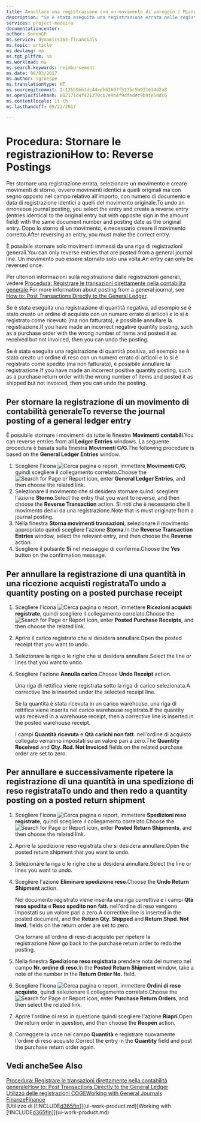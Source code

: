```yaml
---
title: Annullare una registrazione con un movimento di pareggio | Microsoft Docs
description: "Se è stata eseguita una registrazione errata nelle registrazioni generali, è possibile utilizzare la funzione Storno per annullare la registrazione con un audit trail corretto."
services: project-madeira
documentationcenter: 
author: SorenGP
ms.service: dynamics365-financials
ms.topic: article
ms.devlang: na
ms.tgt_pltfrm: na
ms.workload: na
ms.search.keywords: reimbursement
ms.date: 08/03/2017
ms.author: sgroespe
ms.translationtype: HT
ms.sourcegitcommit: 2c13559bb3dc44cdb61697f5135c5b931e34d2a8
ms.openlocfilehash: 802171d4f421270cb7e9b4f9dfedec9b9fe5ddc6
ms.contentlocale: it-ch
ms.lasthandoff: 09/22/2017

---
```

# <a name="how-to-reverse-postings"></a><span data-ttu-id="bb45d-103">Procedura: Stornare le registrazioni</span><span class="sxs-lookup"><span data-stu-id="bb45d-103">How to: Reverse Postings</span></span>
<span data-ttu-id="bb45d-104">Per stornare una registrazione errata, selezionare un movimento e creare movimenti di storno, ovvero movimenti identici a quelli originali ma con segno opposto nel campo relativo all'importo, con numero di documento e data di registrazione identici a quelli del movimento originale.</span><span class="sxs-lookup"><span data-stu-id="bb45d-104">To undo an erroneous journal posting, you select the entry and create a reverse entry (entries identical to the original entry but with opposite sign in the amount field) with the same document number and posting date as the original entry.</span></span> <span data-ttu-id="bb45d-105">Dopo lo storno di un movimento, è necessario creare il movimento corretto.</span><span class="sxs-lookup"><span data-stu-id="bb45d-105">After reversing an entry, you must make the correct entry.</span></span>

<span data-ttu-id="bb45d-106">È possibile stornare solo movimenti immessi da una riga di registrazioni generali.</span><span class="sxs-lookup"><span data-stu-id="bb45d-106">You can only reverse entries that are posted from a general journal line.</span></span> <span data-ttu-id="bb45d-107">Un movimento può essere stornato solo una volta.</span><span class="sxs-lookup"><span data-stu-id="bb45d-107">An entry can only be reversed once.</span></span>

<span data-ttu-id="bb45d-108">Per ulteriori informazioni sulla registrazione dalle registrazioni generali, vedere [Procedura: Registrare le transazioni direttamente nella contabilità generale](finance-how-post-transactions-directly.md).</span><span class="sxs-lookup"><span data-stu-id="bb45d-108">For more information about posting from a general journal, see [How to: Post Transactions Directly to the General Ledger](finance-how-post-transactions-directly.md).</span></span>

<span data-ttu-id="bb45d-109">Se è stata eseguita una registrazione di quantità negativa, ad esempio se è stato creato un ordine di acquisto con un numero errato di articoli e lo si è registrato come ricevuto (ma non fatturato), è possibile annullare la registrazione.</span><span class="sxs-lookup"><span data-stu-id="bb45d-109">If you have made an incorrect negative quantity posting, such as a purchase order with the wrong number of items and posted it as received but not invoiced, then you can undo the posting.</span></span>

<span data-ttu-id="bb45d-110">Se è stata eseguita una registrazione di quantità positiva, ad esempio se è stato creato un ordine di reso con un numero errato di articoli e lo si è registrato come spedito (ma non fatturato), è possibile annullare la registrazione.</span><span class="sxs-lookup"><span data-stu-id="bb45d-110">If you have made an incorrect positive quantity posting, such as a purchase return order with the wrong number of items and posted it as shipped but not invoiced, then you can undo the posting.</span></span>   

## <a name="to-reverse-the-journal-posting-of-a-general-ledger-entry"></a><span data-ttu-id="bb45d-111">Per stornare la registrazione di un movimento di contabilità generale</span><span class="sxs-lookup"><span data-stu-id="bb45d-111">To reverse the journal posting of a general ledger entry</span></span>
<span data-ttu-id="bb45d-112">È possibile stornare i movimenti da tutte le finestre **Movimenti contabili**.</span><span class="sxs-lookup"><span data-stu-id="bb45d-112">You can reverse entries from all **Ledger Entries** windows.</span></span> <span data-ttu-id="bb45d-113">La seguente procedura è basata sulla finestra **Movimenti C/G**.</span><span class="sxs-lookup"><span data-stu-id="bb45d-113">The following procedure is based on the **General Ledger Entries** window.</span></span>
1. <span data-ttu-id="bb45d-114">Scegliere l'icona ![Cerca pagina o report](media/ui-search/search_small.png "icona Cerca pagina o report"), immettere **Movimenti C/G**, quindi scegliere il collegamento correlato.</span><span class="sxs-lookup"><span data-stu-id="bb45d-114">Choose the ![Search for Page or Report](media/ui-search/search_small.png "Search for Page or Report icon") icon, enter **General Ledger Entries**, and then choose the related link.</span></span>
2. <span data-ttu-id="bb45d-115">Selezionare il movimento che si desidera stornare quindi scegliere l'azione **Storno**.</span><span class="sxs-lookup"><span data-stu-id="bb45d-115">Select the entry that you want to reverse, and then choose the **Reverse Transaction** action.</span></span> <span data-ttu-id="bb45d-116">Si noti che è necessario che il movimento derivi da una registrazione.</span><span class="sxs-lookup"><span data-stu-id="bb45d-116">Note that is must originate from a journal posting.</span></span>
3. <span data-ttu-id="bb45d-117">Nella finestra **Storna movimenti transazioni**, selezionare il movimento appropriato quindi scegliere l'azione **Storna**.</span><span class="sxs-lookup"><span data-stu-id="bb45d-117">In the **Reverse Transaction Entries** window, select the relevant entry, and then choose the **Reverse** action.</span></span>
4. <span data-ttu-id="bb45d-118">Scegliere il pulsante **Sì** nel messaggio di conferma.</span><span class="sxs-lookup"><span data-stu-id="bb45d-118">Choose the **Yes** button on the confirmation message.</span></span>

## <a name="to-undo-a-quantity-posting-on-a-posted-purchase-receipt"></a><span data-ttu-id="bb45d-119">Per annullare la registrazione di una quantità in una ricezione acquisti registrata</span><span class="sxs-lookup"><span data-stu-id="bb45d-119">To undo a quantity posting on a posted purchase receipt</span></span>  

1.  <span data-ttu-id="bb45d-120">Scegliere l'icona ![Cerca pagina o report](media/ui-search/search_small.png "icona Cerca pagina o report"), immettere **Ricezioni acquisti registrate**, quindi scegliere il collegamento correlato.</span><span class="sxs-lookup"><span data-stu-id="bb45d-120">Choose the ![Search for Page or Report](media/ui-search/search_small.png "Search for Page or Report icon") icon, enter **Posted Purchase Receipts**, and then choose the related link.</span></span>  
2.  <span data-ttu-id="bb45d-121">Aprire il carico registrato che si desidera annullare.</span><span class="sxs-lookup"><span data-stu-id="bb45d-121">Open the posted receipt that you want to undo.</span></span>  
3.  <span data-ttu-id="bb45d-122">Selezionare la riga o le righe che si desidera annullare.</span><span class="sxs-lookup"><span data-stu-id="bb45d-122">Select the line or lines that you want to undo.</span></span>  
4.  <span data-ttu-id="bb45d-123">Scegliere l'azione **Annulla carico**.</span><span class="sxs-lookup"><span data-stu-id="bb45d-123">Choose **Undo Receipt** action.</span></span>

    <span data-ttu-id="bb45d-124">Una riga di rettifica viene registrata sotto la riga di carico selezionata.</span><span class="sxs-lookup"><span data-stu-id="bb45d-124">A corrective line is inserted under the selected receipt line.</span></span>  

    <span data-ttu-id="bb45d-125">Se la quantità è stata ricevuta in un carico warehouse, una riga di rettifica viene inserita nel carico warehouse registrato.</span><span class="sxs-lookup"><span data-stu-id="bb45d-125">If the quantity was received in a warehouse receipt, then a corrective line is inserted in the posted warehouse receipt.</span></span>  

    <span data-ttu-id="bb45d-126">I campi **Quantità ricevuta** e **Qtà carichi non fatt.** nell'ordine di acquisto collegato verranno impostati su un valore pari a zero.</span><span class="sxs-lookup"><span data-stu-id="bb45d-126">The **Quantity Received** and **Qty. Rcd. Not Invoiced** fields on the related purchase order are set to zero.</span></span>

## <a name="to-undo-and-then-redo-a-quantity-posting-on-a-posted-return-shipment"></a><span data-ttu-id="bb45d-127">Per annullare e successivamente ripetere la registrazione di una quantità in una spedizione di reso registrata</span><span class="sxs-lookup"><span data-stu-id="bb45d-127">To undo and then redo a quantity posting on a posted return shipment</span></span>

1.  <span data-ttu-id="bb45d-128">Scegliere l'icona ![Cerca pagina o report](media/ui-search/search_small.png "icona Cerca pagina o report"), immettere **Spedizioni reso registrate**, quindi scegliere il collegamento correlato.</span><span class="sxs-lookup"><span data-stu-id="bb45d-128">Choose the ![Search for Page or Report](media/ui-search/search_small.png "Search for Page or Report icon") icon, enter **Posted Return Shipments**, and then choose the related link.</span></span>  
2.  <span data-ttu-id="bb45d-129">Aprire la spedizione reso registrata che si desidera annullare.</span><span class="sxs-lookup"><span data-stu-id="bb45d-129">Open the posted return shipment that you want to undo.</span></span>
3. <span data-ttu-id="bb45d-130">Selezionare la riga o le righe che si desidera annullare.</span><span class="sxs-lookup"><span data-stu-id="bb45d-130">Select the line or lines you want to undo.</span></span>  

4.  <span data-ttu-id="bb45d-131">Scegliere l'azione **Eliminare spedizione reso**.</span><span class="sxs-lookup"><span data-stu-id="bb45d-131">Choose the **Undo Return Shipment** action.</span></span>  

    <span data-ttu-id="bb45d-132">Nel documento registrato viene inserita una riga correttiva e i campi **Qtà reso spedita** e **Reso spedito non fatt.** nell'ordine di reso vengono impostati su un valore pari a zero.</span><span class="sxs-lookup"><span data-stu-id="bb45d-132">A corrective line is inserted in the posted document, and the **Return Qty. Shipped** and **Return Shpd. Not Invd.** fields on the return order are set to zero.</span></span>  

    <span data-ttu-id="bb45d-133">Ora tornare all'ordine di reso di acquisto per ripetere la registrazione.</span><span class="sxs-lookup"><span data-stu-id="bb45d-133">Now go back to the purchase return order to redo the posting.</span></span>  

5.  <span data-ttu-id="bb45d-134">Nella finestra **Spedizione reso registrata** prendere nota del numero nel campo **Nr. ordine di reso**.</span><span class="sxs-lookup"><span data-stu-id="bb45d-134">In the **Posted Return Shipment** window, take a note of the number in the **Return Order No.**</span></span> <span data-ttu-id="bb45d-135"> </span><span class="sxs-lookup"><span data-stu-id="bb45d-135">field.</span></span>  
6.  <span data-ttu-id="bb45d-136">Scegliere l'icona ![Cerca pagina o report](media/ui-search/search_small.png "icona Cerca pagina o report"), immettere **Ordini di reso acquisto**, quindi selezionare il collegamento correlato.</span><span class="sxs-lookup"><span data-stu-id="bb45d-136">Choose the ![Search for Page or Report](media/ui-search/search_small.png "Search for Page or Report icon") icon, enter **Purchase Return Orders**, and then select the related link.</span></span>  
7.  <span data-ttu-id="bb45d-137">Aprire l'ordine di reso in questione quindi scegliere l'azione **Riapri**.</span><span class="sxs-lookup"><span data-stu-id="bb45d-137">Open the return order in question, and then choose the **Reopen** action.</span></span>  
8.  <span data-ttu-id="bb45d-138">Correggere la voce nel campo **Quantità** e registrare nuovamente l'ordine di reso acquisto.</span><span class="sxs-lookup"><span data-stu-id="bb45d-138">Correct the entry in the **Quantity** field and post the purchase return order again.</span></span>  

## <a name="see-also"></a><span data-ttu-id="bb45d-139">Vedi anche</span><span class="sxs-lookup"><span data-stu-id="bb45d-139">See Also</span></span>
[<span data-ttu-id="bb45d-140">Procedura: Registrare le transazioni direttamente nella contabilità generale</span><span class="sxs-lookup"><span data-stu-id="bb45d-140">How to: Post Transactions Directly to the General Ledger</span></span>](finance-how-post-transactions-directly.md)  
[<span data-ttu-id="bb45d-141">Utilizzo delle registrazioni COGE</span><span class="sxs-lookup"><span data-stu-id="bb45d-141">Working with General Journals</span></span>](ui-work-general-journals.md)  
[<span data-ttu-id="bb45d-142">Finanze</span><span class="sxs-lookup"><span data-stu-id="bb45d-142">Finance</span></span>](finance.md)  
<span data-ttu-id="bb45d-143">[Utilizzo di [!INCLUDE[d365fin](includes/d365fin_md.md)]](ui-work-product.md)</span><span class="sxs-lookup"><span data-stu-id="bb45d-143">[Working with [!INCLUDE[d365fin](includes/d365fin_md.md)]](ui-work-product.md)</span></span>  

